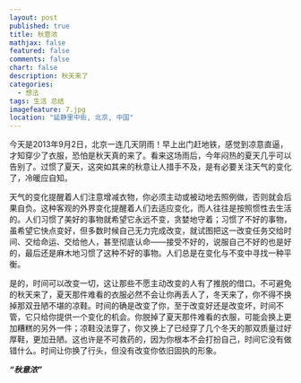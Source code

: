```yaml
---
layout: post
published: true
title: 秋意浓
mathjax: false
featured: false
comments: false
chart: false
description: 秋天来了
categories: 
  - 想法
tags: 生活 总结
imagefeature: 7.jpg
location: "延静里中街, 北京, 中国"
---
```


今天是2013年9月2日，北京一连几天阴雨！早上出门赶地铁，感觉到凉意直逼，才知穿少了衣服，恐怕是秋天真的来了。看来这场雨后，今年闷热的夏天几乎可以告别了。过惯了夏天，这突如其来的秋意让人措手不及，是有必要关注天气的变化了，冷暖应自知。

天气的变化提醒着人们注意增减衣物，你必须主动或被动地去照例做，否则就会后果自负。这种客观的外界变化提醒着人们去适应变化，而人往往是按照惯性去生活的。人们习惯了美好的事物就希望它永远不变，贪婪地守着；习惯了不好的事物，虽希望它快点变好，但多数时候自己无力完成改变，就试图把这一改变任务交给时间、交给命运、交给他人，甚至彻底认命——接受不好的，说服自己不好的也是好的，最后还是麻木地习惯了这种不好的事物。人们总是在变化与不变中寻找一种平衡。

是的，时间可以改变一切，这让那些不愿主动改变的人有了推脱的借口。不可避免的秋天来了，夏天那件难看的衣服必然不会让你再丢人了，冬天来了，你不得不换掉那双丑陋不堪的凉鞋。时间的确是改变了你，至于改变好还是改变坏，时间不管，它只给你提供一个变化的机会。你脱掉了夏天那件难看的衣服，可能会换上更加糟糕的另外一件；凉鞋没法穿了，你又换上了已经穿了几个冬天的那双质量过好厚鞋，更加丑陋。这也许是不可救药的，因为你根本不会打扮自己，时间它没有做错什么。时间让你换了行头，但没有改变你依旧固执的形象。

**_“秋意浓”_**
